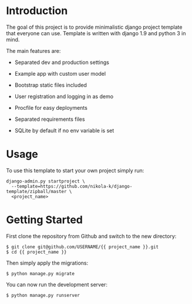 # Introduction

The goal of this project is to provide minimalistic django project template that everyone can use. 
Template is written with django 1.9 and python 3 in mind.

The main features are:

* Separated dev and production settings

* Example app with custom user model

* Bootstrap static files included

* User registration and logging in as demo

* Procfile for easy deployments

* Separated requirements files

* SQLite by default if no env variable is set

# Usage

To use this template to start your own project simply run:

    django-admin.py startproject \
      --template=https://github.com/nikola-k/django-template/zipball/master \
      <project_name>

# Getting Started

First clone the repository from Github and switch to the new directory:

    $ git clone git@github.com/USERNAME/{{ project_name }}.git
    $ cd {{ project_name }}
    
    
Then simply apply the migrations:

    $ python manage.py migrate
    

You can now run the development server:

    $ python manage.py runserver
